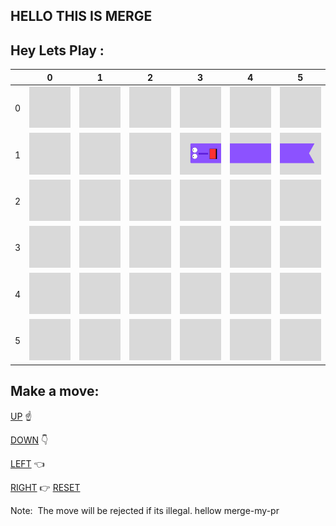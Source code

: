 ## HELLO THIS IS MERGE
## Hey Lets Play :
|   | 0 | 1 | 2 | 3 | 4 | 5 |
| - | - | - | - | - | - | - |
| 0 | ![](https://github.com/merge-my-pr/merge-my-pr/blob/main/files/GrayTile.png) | ![](https://github.com/merge-my-pr/merge-my-pr/blob/main/files/GrayTile.png) | ![](https://github.com/merge-my-pr/merge-my-pr/blob/main/files/GrayTile.png) | ![](https://github.com/merge-my-pr/merge-my-pr/blob/main/files/GrayTile.png) | ![](https://github.com/merge-my-pr/merge-my-pr/blob/main/files/GrayTile.png) | ![](https://github.com/merge-my-pr/merge-my-pr/blob/main/files/GrayTile.png) | 
| 1 | ![](https://github.com/merge-my-pr/merge-my-pr/blob/main/files/GrayTile.png) | ![](https://github.com/merge-my-pr/merge-my-pr/blob/main/files/GrayTile.png) | ![](https://github.com/merge-my-pr/merge-my-pr/blob/main/files/GrayTile.png) | ![](https://github.com/merge-my-pr/merge-my-pr/blob/main/files/HangryHunger.png) | ![](https://github.com/merge-my-pr/merge-my-pr/blob/main/files/HangryHubgerBody.png) | ![](https://github.com/merge-my-pr/merge-my-pr/blob/main/files/HangryHungerTail.png) | 
| 2 | ![](https://github.com/merge-my-pr/merge-my-pr/blob/main/files/GrayTile.png) | ![](https://github.com/merge-my-pr/merge-my-pr/blob/main/files/GrayTile.png) | ![](https://github.com/merge-my-pr/merge-my-pr/blob/main/files/GrayTile.png) | ![](https://github.com/merge-my-pr/merge-my-pr/blob/main/files/GrayTile.png) | ![](https://github.com/merge-my-pr/merge-my-pr/blob/main/files/GrayTile.png) | ![](https://github.com/merge-my-pr/merge-my-pr/blob/main/files/GrayTile.png) | 
| 3 | ![](https://github.com/merge-my-pr/merge-my-pr/blob/main/files/GrayTile.png) | ![](https://github.com/merge-my-pr/merge-my-pr/blob/main/files/GrayTile.png) | ![](https://github.com/merge-my-pr/merge-my-pr/blob/main/files/GrayTile.png) | ![](https://github.com/merge-my-pr/merge-my-pr/blob/main/files/GrayTile.png) | ![](https://github.com/merge-my-pr/merge-my-pr/blob/main/files/GrayTile.png) | ![](https://github.com/merge-my-pr/merge-my-pr/blob/main/files/GrayTile.png) | 
| 4 | ![](https://github.com/merge-my-pr/merge-my-pr/blob/main/files/GrayTile.png) | ![](https://github.com/merge-my-pr/merge-my-pr/blob/main/files/GrayTile.png) | ![](https://github.com/merge-my-pr/merge-my-pr/blob/main/files/GrayTile.png) | ![](https://github.com/merge-my-pr/merge-my-pr/blob/main/files/GrayTile.png) | ![](https://github.com/merge-my-pr/merge-my-pr/blob/main/files/GrayTile.png) | ![](https://github.com/merge-my-pr/merge-my-pr/blob/main/files/GrayTile.png) | 
| 5 | ![](https://github.com/merge-my-pr/merge-my-pr/blob/main/files/GrayTile.png) | ![](https://github.com/merge-my-pr/merge-my-pr/blob/main/files/GrayTile.png) | ![](https://github.com/merge-my-pr/merge-my-pr/blob/main/files/GrayTile.png) | ![](https://github.com/merge-my-pr/merge-my-pr/blob/main/files/GrayTile.png) | ![](https://github.com/merge-my-pr/merge-my-pr/blob/main/files/GrayTile.png) | ![](https://github.com/merge-my-pr/merge-my-pr/blob/main/files/GrayTile.png) | 
## Make a move:
 

[UP](https://github.com/merge-my-pr/merge-my-pr/issues/new?body=This%20will%20move%20the%20angry%20hunger%20up%20.&title=Move|UP)   ☝  

[DOWN](https://github.com/merge-my-pr/merge-my-pr/issues/new?body=This%20will%20move%20the%20angry%20hunger%20down%20.&title=Move|DOWN)    👇

[LEFT](https://github.com/merge-my-pr/merge-my-pr/issues/new?body=This%20will%20move%20the%20angry%20hunger%20left%20.&title=Move|LEFT)   👈

[RIGHT](https://github.com/merge-my-pr/merge-my-pr/issues/new?body=This%20will%20move%20the%20angry%20hunger%20right%20.&title=Move|RIGHT)   👉
[RESET](https://github.com/merge-my-pr/merge-my-pr/issues/new?body=This%20will%20move%20the%20angry%20hunger%20reset%20.&title=Reset)


Note:
&nbsp;The move will be rejected if its illegal.
hellow merge-my-pr






